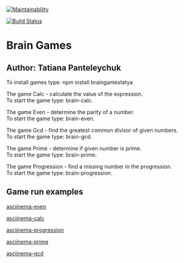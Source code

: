 
[![Maintainability](https://api.codeclimate.com/v1/badges/096f7726c6cca5541c82/maintainability)](https://codeclimate.com/github/Aresla/project-lvl1-s508/maintainability)

[![Build Status](https://travis-ci.org/Aresla/project-lvl1-s508.svg?branch=master)](https://travis-ci.org/Aresla/project-lvl1-s508)


# Brain Games #
## Author: Tatiana Panteleychuk ##

To install games type: npm install braingamestatya

The game Calc -  calculate the value of the expression.<br>
To start the game type: brain-calc.

The game Even - determine the parity of a number.<br>
To start the game type: brain-even.

The game Gcd - find the greatest common divisor of given numbers.<br>
To start the game type: brain-gcd.

The game Prime - determine if given number is prime.<br>
To start the game type: brain-prime.

The game Progression - find a missing number in the progression.<br>
To start the game type: brain-progression.

## Game run examples ##

[asciinema-even](https://asciinema.org/a/OMTsHGBevDOVpJxa1n2YqhK5Y)

[asciinema-calc](https://asciinema.org/a/fjQpKUn0FW1oCeqOAi4pM9sm3)

[asciinema-progression](https://asciinema.org/a/EGL5XNv2AOWbty20DTEECM1VR)

[asciinema-prime](https://asciinema.org/a/yNk9bbHXETEgdHkgDO6UwtS99)

[asciinema-gcd](https://asciinema.org/a/mwMPZ6CjuzDkoOkyievt2IAQK)